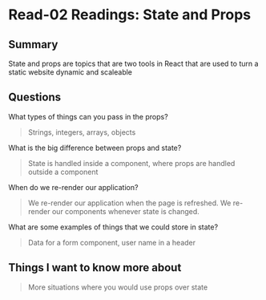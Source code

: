 # Read-02 Readings: State and Props

## Summary
State and props are topics that are two tools in React that are used to turn a static website dynamic and scaleable

## Questions
What types of things can you pass in the props?
> Strings, integers, arrays, objects

What is the big difference between props and state?
> State is handled inside a component, where props are handled outside a component

When do we re-render our application?
> We re-render our application when the page is refreshed.  We re-render our components whenever state is changed.

What are some examples of things that we could store in state?
> Data for a form component, user name in a header

## Things I want to know more about
> More situations where you would use props over state